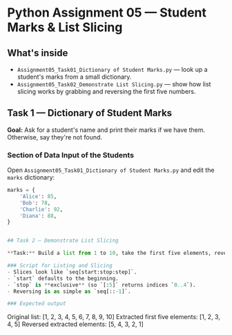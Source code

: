 # Python Assignment 05 — Student Marks & List Slicing

## What's inside
- `Assignment05_Task01_Dictionary of Student Marks.py` — look up a student's marks from a small dictionary.
- `Assignment05_Task02_Demonstrate List Slicing.py` — show how list slicing works by grabbing and reversing the first five numbers.

## Task 1 — Dictionary of Student Marks

**Goal:** Ask for a student's name and print their marks if we have them. Otherwise, say they're not found.

### Section of Data Input of the Students
Open `Assignment05_Task01_Dictionary of Student Marks.py` and edit the `marks` dictionary:
```python
marks = {
    'Alice': 85,
    'Bob': 78,
    'Charlie': 92,
    'Diana': 88,
}


## Task 2 — Demonstrate List Slicing

**Task:** Build a list from 1 to 10, take the first five elements, reverse them, and print everything.

### Script for Listing and Slicing
- Slices look like `seq[start:stop:step]`.
- `start` defaults to the beginning.
- `stop` is **exclusive** (so `[:5]` returns indices `0..4`).
- Reversing is as simple as `seq[::-1]`.

### Expected output
```
Original list: [1, 2, 3, 4, 5, 6, 7, 8, 9, 10]
Extracted first five elements: [1, 2, 3, 4, 5]
Reversed extracted elements: [5, 4, 3, 2, 1]
```
